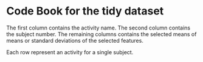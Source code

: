 # Code Book for the tidy dataset

The first column contains the activity name.
The second column contains the subject number.
The remaining columns contains the selected means of means or standard deviations of the selected features.

Each row represent an activity for a single subject. 
